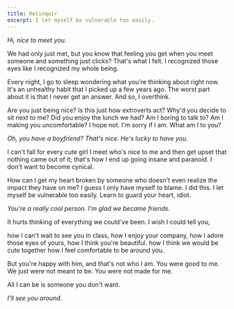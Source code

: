 ```yaml
---
title: Relinquir
excerpt: I let myself be vulnerable too easily.
---
```


*Hi, nice to meet you.*

We had only just met, but you know that feeling you get when you meet someone and something just clicks? That's what I felt. I recognized those eyes like I recognized my whole being.

Every night, I go to sleep wondering what you're thinking about right now. It's an unhealthy habit that I picked up a few years ago. The worst part about it is that I never get an answer. And so, I overthink.

<span class="inline-block w-full ml-[16ch]">Are you just being nice?</span>
<span class="inline-block w-full text-center ml-[16ch]">Is this just how extroverts act?</span>
<span class="inline-block w-full text-center mr-[4ch]">Why'd you decide to sit next to me?</span>
<span class="inline-block w-full ml-[18ch]">Did you enjoy the lunch we had?</span>
<span class="inline-block w-full ml-[24ch]">Am I boring to talk to?</span>
<span class="inline-block w-full text-center ml-[7ch]">Am I making you uncomfortable?</span>
<span class="inline-block w-full ml-[11ch]">I hope not.</span>
<span class="inline-block w-full text-center ml-[14ch]">I'm sorry if I am.</span>
<span class="inline-block w-full text-center">What am I to you?</span>

*Oh, you have a boyfriend? That's nice. He's lucky to have you.*

I can't fall for every cute girl I meet who's nice to me and then get upset that nothing came out of it; that's how I end up going insane and paranoid. I don't want to become cynical.

How can I get my heart broken by someone who doesn't even realize the impact they have on me? I guess I only have myself to blame. I did this. I let myself be vulnerable too easily. Learn to guard your heart, idiot.

*You're a really cool person. I'm glad we became friends.*

It hurts thinking of everything we could've been. I wish I could tell you,

<span class="inline-block w-full text-center">how I can't wait to see you in class,</span>
<span class="inline-block w-full ml-[20ch]">how I enjoy your company,</span>
<span class="inline-block w-full text-center ml-[6ch]">how I adore those eyes of yours,</span>
<span class="inline-block w-full ml-[15ch]">how I think you're beautiful.</span>
<span class="inline-block w-full text-center ml-[14ch]">how I think we would be cute together</span>
<span class="inline-block w-full text-center mr-[12ch]">how I feel comfortable to be around you.</span>

But you're happy with him, and that's not who I am. You were good to me. We just were not meant to be. You were not made for me.

All I can be is someone you don't want.

*I'll see you around.*
